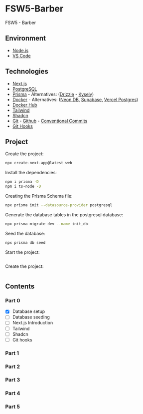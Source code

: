 # FSW5-Barber
FSW5 - Barber

## Environment

- [Node.js]()
- [VS Code]()

## Technologies

- [Next.js](https://nextjs.org/)
- [PostgreSQL](https://www.postgresql.org/)
- [Prisma](https://www.prisma.io/) - Alternatives: ([Drizzle](https://orm.drizzle.team/) - [Kysely](https://kysely.dev/))
- [Docker](https://www.docker.com/) - Alternatives: ([Neon DB](https://neon.tech/), [Supabase](https://supabase.com/), [Vercel Postgres](https://vercel.com/docs/storage/vercel-postgres))
- [Docker Hub](https://hub.docker.com/)
- [Tailwind]()
- [Shadcn]()
- [Git](https://git-scm.com/) - [Github](https://github.com/) - [Conventional Commits](https://www.conventionalcommits.org/en/v1.0.0/)
- [Git Hooks]()


## Project

Create the project:
```sh
npx create-next-app@latest web
```

Install the dependencies:
```sh
npm i prisma -D
npm i ts-node -D
```

Creating the Prisma Schema file: 
```sh
npx prisma init --datasource-provider postgresql
```

Generate the database tables in the postgresql database:
```sh
npx prisma migrate dev --name init_db
```

Seed the database:
```sh
npx prisma db seed
```

Start the project:
```sh

```

Create the project:
```sh

```

## Contents

### Part 0

- [x] Database setup
- [ ] Database seeding
- [ ] Next.js Introduction
- [ ] Tailwind
- [ ] Shadcn
- [ ] Git hooks

### Part 1

### Part 2

### Part 3

### Part 4

### Part 5